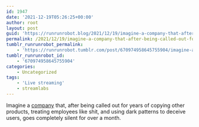 ```yaml
---
id: 1947
date: '2021-12-19T05:26:25+00:00'
author: root
layout: post
guid: 'https://runrunrobot.blog/2021/12/19/imagine-a-company-that-after-being-called-out-for/'
permalink: /2021/12/19/imagine-a-company-that-after-being-called-out-for/
tumblr_runrunrobot_permalink:
    - 'https://runrunrobot.tumblr.com/post/670974958645755904/imagine-a-company-that-after-being-called-out-for'
tumblr_runrunrobot_id:
    - '670974958645755904'
categories:
    - Uncategorized
tags:
    - 'Live streaming'
    - streamlabs
---
```


Imagine a [company](https://streamlabs.com) that, after being called out for years of copying other products, treating employees like shit, and using dark patterns to deceive users, goes completely silent for over a month.